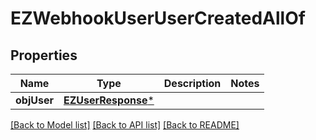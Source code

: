 # EZWebhookUserUserCreatedAllOf

## Properties
Name | Type | Description | Notes
------------ | ------------- | ------------- | -------------
**objUser** | [**EZUserResponse***](EZUserResponse.md) |  | 

[[Back to Model list]](../README.md#documentation-for-models) [[Back to API list]](../README.md#documentation-for-api-endpoints) [[Back to README]](../README.md)


